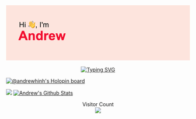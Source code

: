 ![title](./header.png)

<p align="center"> 
  <a href="https://git.io/typing-svg"><img src="https://readme-typing-svg.herokuapp.com?font=Sans+Serif&size=30&duration=2500&pause=1000&color=F70000&center=true&vCenter=true&width=500&lines=ML+Engineer;CS+Undergraduate" alt="Typing SVG" /></a>
</p>

[![@andrewhinh's Holopin board](https://holopin.me/andrewhinh)](https://holopin.io/@andrewhinh)

<p align="left">
  <a href="https://github.com/anuraghazra/github-readme-stats"><img height="234.5" src="https://github-readme-stats-git-masterrstaa-rickstaa.vercel.app/api/top-langs/?username=andrewhinh&theme=radical&hide_border=true" /></a> 
  <a href="https://github.com/anuraghazra/github-readme-stats"><img height="234.5" src="https://github-readme-stats-git-masterrstaa-rickstaa.vercel.app/api?username=andrewhinh&count_private=true&show_icons=true&include_all_commits=true&theme=radical&hide_border=true" alt="Andrew's Github Stats" /></a>
</p>

<p align="center"> 
  Visitor Count<br>
  <img src="https://profile-counter.glitch.me/andrewhinh/count.svg" />
</p>
